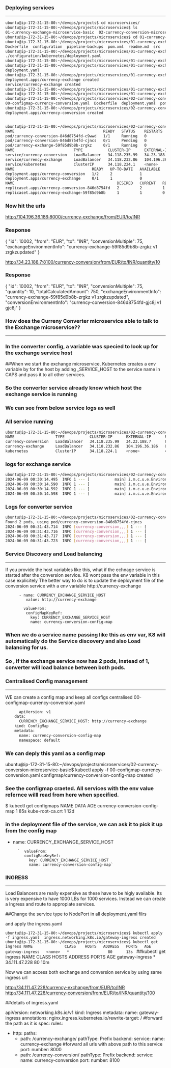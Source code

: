
###  Deploying services
-----------------------
```sh
ubuntu@ip-172-31-15-80:~/devops/projects$ cd microservices/
ubuntu@ip-172-31-15-80:~/devops/projects/microservices$ ls
01-currency-exchange-microservice-basic  02-currency-conversion-microservice-basic  docker-compose.yml  ingress.yaml  readme.md
ubuntu@ip-172-31-15-80:~/devops/projects/microservices$ cd 01-currency-exchange-microservice-basic/
ubuntu@ip-172-31-15-80:~/devops/projects/microservices/01-currency-exchange-microservice-basic$ ls
Dockerfile  configuration  pipeline-backups  pom.xml  readme.md  src
ubuntu@ip-172-31-15-80:~/devops/projects/microservices/01-currency-exchange-microservice-basic$ find . -name deployment*
./configuration/kubernetes/deployment.yaml
ubuntu@ip-172-31-15-80:~/devops/projects/microservices/01-currency-exchange-microservice-basic$ cd ./configuration/kubernetes/
ubuntu@ip-172-31-15-80:~/devops/projects/microservices/01-currency-exchange-microservice-basic/configuration/kubernetes$ ls
deployment.yaml
ubuntu@ip-172-31-15-80:~/devops/projects/microservices/01-currency-exchange-microservice-basic/configuration/kubernetes$ kubectl apply -f deployment.yaml 
deployment.apps/currency-exchange created
service/currency-exchange created
ubuntu@ip-172-31-15-80:~/devops/projects/microservices/01-currency-exchange-microservice-basic/configuration/kubernetes$ cd ../..
ubuntu@ip-172-31-15-80:~/devops/projects/microservices/01-currency-exchange-microservice-basic$ cd ../02-currency-conversion-microservice-basic/
ubuntu@ip-172-31-15-80:~/devops/projects/microservices/02-currency-conversion-microservice-basic$ ls
00-configmap-currency-conversion.yaml  Dockerfile  deployment.yaml  pom.xml  readme.md  src
ubuntu@ip-172-31-15-80:~/devops/projects/microservices/02-currency-conversion-microservice-basic$ kubectl apply -f deployment.yaml 
deployment.apps/currency-conversion created


ubuntu@ip-172-31-15-80:~/devops/projects/microservices/02-currency-conversion-microservice-basic$ kubectl get all
NAME                                       READY   STATUS    RESTARTS   AGE
pod/currency-conversion-846d8754fd-c9wwd   1/1     Running   0          68s
pod/currency-conversion-846d8754fd-cjncs   0/1     Pending   0          68s
pod/currency-exchange-59f85d9b8b-zrgkz     0/1     Running   0          103s
NAME                          TYPE           CLUSTER-IP      EXTERNAL-IP      PORT(S)          AGE
service/currency-conversion   LoadBalancer   34.118.235.99   34.23.188.7      8100:32614/TCP   68s
service/currency-exchange     LoadBalancer   34.118.232.86   104.196.36.186   8000:30878/TCP   103s
service/kubernetes            ClusterIP      34.118.224.1    <none>           443/TCP          12d
NAME                                  READY   UP-TO-DATE   AVAILABLE   AGE
deployment.apps/currency-conversion   1/2     2            1           68s
deployment.apps/currency-exchange     0/1     1            0           103s
NAME                                             DESIRED   CURRENT   READY   AGE
replicaset.apps/currency-conversion-846d8754fd   2         2         1       68s
replicaset.apps/currency-exchange-59f85d9b8b     1         1         0       103s
```
###  Now hit the urls

http://104.196.36.186:8000/currency-exchange/from/EUR/to/INR

###  Response
{
  "id": 10002,
  "from": "EUR",
  "to": "INR",
  "conversionMultiple": 75,
  "exchangeEnvironmentInfo": "currency-exchange-59f85d9b8b-zrgkz v1 zrgkzupdated"
}


http://34.23.188.7:8100/currency-conversion/from/EUR/to/INR/quantity/10

###  Response
{
  "id": 10002,
  "from": "EUR",
  "to": "INR",
  "conversionMultiple": 75,
  "quantity": 10,
  "totalCalculatedAmount": 750,
  "exchangeEnvironmentInfo": "currency-exchange-59f85d9b8b-zrgkz v1 zrgkzupdated",
  "conversionEnvironmentInfo": "currency-conversion-846d8754fd-gjc8j v1 gjc8j"
}


###  How does the Curreny Converter microservice able to talk to the Exchange microservice??
------------------------------------------------------------------------------------------
### In the converter config, a variable was specied to look up for the exchange service host


##When we start the exchange microservice, Kubernetes creates a env variable by for the host by adding _SERVICE_HOST to the service name in CAPS and pass it to all other services.
### So the converter service already know which host the exchange service is running

### We can see from below service logs as well
### All service running
```sh
ubuntu@ip-172-31-15-80:~/devops/projects/microservices/02-currency-conversion-microservice-basic$ kubectl get service
NAME                  TYPE           CLUSTER-IP      EXTERNAL-IP      PORT(S)          AGE
currency-conversion   LoadBalancer   34.118.235.99   34.23.188.7      8100:32614/TCP   32m
currency-exchange     LoadBalancer   34.118.232.86   104.196.36.186   8000:30878/TCP   33m
kubernetes            ClusterIP      34.118.224.1    <none>           443/TCP          12d
```
###  logs for exchange service
```sh
ubuntu@ip-172-31-15-80:~/devops/projects/microservices/02-currency-conversion-microservice-basic$ kubectl logs service/currency-exchange | grep HOST
2024-06-09 00:30:14.495  INFO 1 --- [           main] i.m.c.u.e.EnvironmentConfigurationLogger : KUBERNETES_SERVICE_HOST - 34.118.224.1
2024-06-09 00:30:14.590  INFO 1 --- [           main] i.m.c.u.e.EnvironmentConfigurationLogger : CURRENCY_CONVERSION_SERVICE_HOST - 34.118.235.99
2024-06-09 00:30:14.592  INFO 1 --- [           main] i.m.c.u.e.EnvironmentConfigurationLogger : CURRENCY_EXCHANGE_SERVICE_HOST - 34.118.232.86
2024-06-09 00:30:14.598  INFO 1 --- [           main] i.m.c.u.e.EnvironmentConfigurationLogger : HOSTNAME - currency-exchange-59f85d9b8b-zrgkz
```
###  Logs for converter service
```sh
ubuntu@ip-172-31-15-80:~/devops/projects/microservices/02-currency-conversion-microservice-basic$ kubectl logs service/currency-conversion | grep HOST
Found 2 pods, using pod/currency-conversion-846d8754fd-cjncs
2024-06-09 00:31:43.714  INFO [currency-conversion,,,] 1 --- [           main] i.m.c.u.e.EnvironmentConfigurationLogger : KUBERNETES_SERVICE_HOST - 34.118.224.1
2024-06-09 00:31:43.716  INFO [currency-conversion,,,] 1 --- [           main] i.m.c.u.e.EnvironmentConfigurationLogger : CURRENCY_CONVERSION_SERVICE_HOST - 34.118.235.99
2024-06-09 00:31:43.717  INFO [currency-conversion,,,] 1 --- [           main] i.m.c.u.e.EnvironmentConfigurationLogger : CURRENCY_EXCHANGE_SERVICE_HOST - 34.118.232.86
2024-06-09 00:31:43.723  INFO [currency-conversion,,,] 1 --- [           main] i.m.c.u.e.EnvironmentConfigurationLogger : HOSTNAME - currency-conversion-846d8754fd-cjncs
```

###  Service Discovery and Load balancing
----------------------------------------
If you provide the host variables like this, what if the echnage service is started after the conversion service. K8 wont pass the env variable in this case explicitely
The better way to do is to update the deployment file of the conversion service with a env variable http://currency-exchange

          - name: CURRENCY_EXCHANGE_SERVICE_HOST
             value: http://currency-exchange
        
            valueFrom: 
             configMapKeyRef:
               key: CURRENCY_EXCHANGE_SERVICE_HOST
               name: currency-conversion-config-map

### When we do a service name passing like this as env var, K8 will automatically do the Service discovery and also Load balancing for us.
### So , if the exchange service now has 2 pods, instead of 1, converter will load balance between both pods.


###  Centralised Config management
-----------------------------------
 WE can create a config map and keep all configs centralised
 00-configmap-currency-conversion.yaml
```sh
	  apiVersion: v1
	data:
	  CURRENCY_EXCHANGE_SERVICE_HOST: http://currency-exchange
	kind: ConfigMap
	metadata:
	  name: currency-conversion-config-map
	  namespace: default
```
### We can deply this yaml as  a config map
ubuntu@ip-172-31-15-80:~/devops/projects/microservices/02-currency-conversion-microservice-basic$ kubectl apply -f 00-configmap-currency-conversion.yaml 
configmap/currency-conversion-config-map created
### See the configmap craeted. All services with the env value refernce willl read from here when specified. 
$ kubectl get configmaps
NAME                             DATA   AGE
currency-conversion-config-map   1      85s
kube-root-ca.crt                 1      12d


 ### in the deployment file of the service, we can ask it to pick it up from the config map

  - name: CURRENCY_EXCHANGE_SERVICE_HOST
        
          `  valueFrom: 
             configMapKeyRef:
               key: CURRENCY_EXCHANGE_SERVICE_HOST
               name: currency-conversion-config-map`


### INGRESS
------------

Load Balancers are really expensive as these have to be higly available. Its is very expensive to have 1000 LBs for 1000 services.
Instead we can create a Ingress and route to appropiate services.

##Change the service type to NodePort in all deployment.yaml filrs

and apply the ingress.yaml

`ubuntu@ip-172-31-15-80:~/devops/projects/microservices$ kubectl apply -f ingress.yaml 
ingress.networking.k8s.io/gateway-ingress created
ubuntu@ip-172-31-15-80:~/devops/projects/microservices$ kubectl get ingress
NAME              CLASS    HOSTS   ADDRESS   PORTS   AGE
gateway-ingress   <none>   *                 80      13s
`
##kubectl get ingress
NAME              CLASS    HOSTS   ADDRESS         PORTS   AGE
gateway-ingress   <none>   *       34.111.47.228   80      10m

Now we can access both exchange and conversion service by using same ingress url

http://34.111.47.228/currency-exchange/from/EUR/to/INR
http://34.111.47.228/currency-conversion/from/EUR/to/INR/quantity/100

##details of ingress.yaml

apiVersion: networking.k8s.io/v1
kind: Ingress
metadata:
  name: gateway-ingress
  annotations:
    nginx.ingress.kubernetes.io/rewrite-target: / #forward the path as it is
spec:
  rules:
  - http:
      paths:
      - path: /currency-exchange/
        pathType: Prefix
        backend:
          service:
           name: currency-exchange #forward all urls with above path to this service
           port:
              number: 8000     
      - path:  /currency-conversion/
        pathType: Prefix
        backend:
          service: 
           name: currency-conversion
           port:
              number: 8100 

